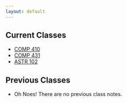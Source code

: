 ```yaml
---
layout: default
---
```


## Current Classes ##
- [COMP 410](/notes/comp410)
- [COMP 431](/notes/comp431)
- [ASTR 102](/notes/astr102)

## Previous Classes ##
- Oh Noes!  There are no previous class notes.
